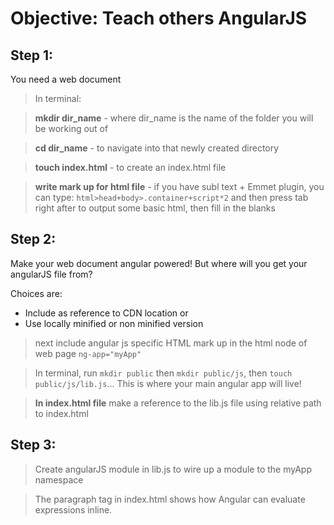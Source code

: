 Objective: Teach others AngularJS
===
Step 1:
----
You need a web document

> In terminal:

> __mkdir dir_name__ - where dir_name is the name of the folder you will be working out of

> __cd dir_name__ - to navigate into that newly created directory

> __touch index.html__ - to create an index.html file

> __write mark up for html file__ - if you have subl text + Emmet plugin, you can type: ```html>head+body>.container+script*2``` and then press tab right after to output some basic html, then fill in the blanks

Step 2:
----
Make your web document angular powered! But where will you get your angularJS file from?

Choices are:
- Include as reference to CDN location or
- Use locally minified or non minified version

> next include angular js specific HTML mark up in the html node of web page ```ng-app="myApp"```

> In terminal, run ```mkdir public``` then ```mkdir public/js```, then ```touch public/js/lib.js```... This is where your main angular app will live!

> __In index.html file__ make a reference to the lib.js file using relative path to index.html

Step 3:
----
> Create angularJS module in lib.js to wire up a module to the myApp namespace

> The paragraph tag in index.html shows how Angular can evaluate expressions inline.